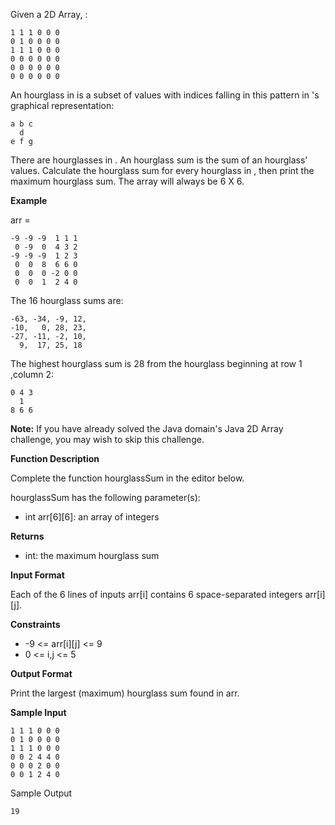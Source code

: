 Given a  2D Array, :

```
1 1 1 0 0 0
0 1 0 0 0 0
1 1 1 0 0 0
0 0 0 0 0 0
0 0 0 0 0 0
0 0 0 0 0 0
```

An hourglass in  is a subset of values with indices falling in this pattern in 's graphical representation:
```
a b c
  d
e f g
```
There are  hourglasses in . An hourglass sum is the sum of an hourglass' values. Calculate the hourglass sum for every hourglass in , then print the maximum hourglass sum. The array will always be 6 X 6.

**Example**

arr =
```
-9 -9 -9  1 1 1 
 0 -9  0  4 3 2
-9 -9 -9  1 2 3
 0  0  8  6 6 0
 0  0  0 -2 0 0
 0  0  1  2 4 0
```
The 16 hourglass sums are:
```
-63, -34, -9, 12, 
-10,   0, 28, 23, 
-27, -11, -2, 10, 
  9,  17, 25, 18
```

The highest hourglass sum is 28 from the hourglass beginning at row 1 ,column 2:

```
0 4 3
  1
8 6 6
```
**Note:** If you have already solved the Java domain's Java 2D Array challenge, you may wish to skip this challenge.

**Function Description**

Complete the function hourglassSum in the editor below.

hourglassSum has the following parameter(s):

- int arr[6][6]: an array of integers

**Returns**

- int: the maximum hourglass sum

**Input Format**

Each of the 6 lines of inputs arr[i]  contains 6 space-separated integers arr[i][j].

**Constraints**

- -9 <= arr[i][j] <= 9
- 0 <= i,j <= 5

**Output Format**

Print the largest (maximum) hourglass sum found in arr.

**Sample Input**

```
1 1 1 0 0 0
0 1 0 0 0 0
1 1 1 0 0 0
0 0 2 4 4 0
0 0 0 2 0 0
0 0 1 2 4 0
```
Sample Output
```
19
```
